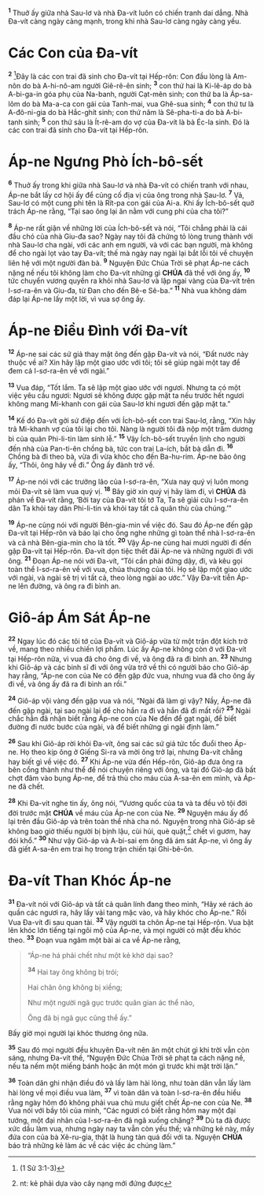 <sup><b>1</b></sup> Thuở ấy giữa nhà Sau-lơ và nhà Đa-vít luôn có chiến tranh dai dẳng. Nhà Đa-vít càng ngày càng mạnh, trong khi nhà Sau-lơ càng ngày càng yếu.

# Các Con của Đa-vít
<sup><b>2</b></sup> [^1@-872fc259-8b11-48de-8f76-949e163547fd]Đây là các con trai đã sinh cho Đa-vít tại Hếp-rôn: Con đầu lòng là Am-nôn do bà A-hi-nô-am người Giê-rê-ên sinh; <sup><b>3</b></sup> con thứ hai là Ki-lê-áp do bà A-bi-ga-in góa phụ của Na-banh, người Cạt-mên sinh; con thứ ba là Áp-sa-lôm do bà Ma-a-ca con gái của Tanh-mai, vua Ghê-sua sinh; <sup><b>4</b></sup> con thứ tư là A-đô-ni-gia do bà Hắc-ghít sinh; con thứ năm là Sê-pha-ti-a do bà A-bi-tanh sinh; <sup><b>5</b></sup> con thứ sáu là Ít-rê-am do vợ của Đa-vít là bà Éc-la sinh. Đó là các con trai đã sinh cho Đa-vít tại Hếp-rôn.

# Áp-ne Ngưng Phò Ích-bô-sết
<sup><b>6</b></sup> Thuở ấy trong khi giữa nhà Sau-lơ và nhà Đa-vít có chiến tranh với nhau, Áp-ne bắt lấy cơ hội ấy để củng cố địa vị của ông trong nhà Sau-lơ. <sup><b>7</b></sup> Vả, Sau-lơ có một cung phi tên là Rít-pa con gái của Ai-a. Khi ấy Ích-bô-sết quở trách Áp-ne rằng, “Tại sao ông lại ăn nằm với cung phi của cha tôi?”

<sup><b>8</b></sup> Áp-ne rất giận về những lời của Ích-bô-sết và nói, “Tôi chẳng phải là cái đầu chó của nhà Giu-đa sao? Ngày nay tôi đã chứng tỏ lòng trung thành với nhà Sau-lơ cha ngài, với các anh em người, và với các bạn người, mà không để cho ngài lọt vào tay Đa-vít; thế mà ngày nay ngài lại bắt lỗi tôi về chuyện liên hệ với một người đàn bà. <sup><b>9</b></sup> Nguyện Đức Chúa Trời sẽ phạt Áp-ne cách nặng nề nếu tôi không làm cho Đa-vít những gì **CHÚA** đã thề với ông ấy, <sup><b>10</b></sup> tức chuyển vương quyền ra khỏi nhà Sau-lơ và lập ngai vàng của Đa-vít trên I-sơ-ra-ên và Giu-đa, từ Đan cho đến Bê-e Sê-ba.” <sup><b>11</b></sup> Nhà vua không dám đáp lại Áp-ne lấy một lời, vì vua sợ ông ấy.

# Áp-ne Điều Đình với Đa-vít
<sup><b>12</b></sup> Áp-ne sai các sứ giả thay mặt ông đến gặp Đa-vít và nói, “Đất nước này thuộc về ai? Xin hãy lập một giao ước với tôi; tôi sẽ giúp ngài một tay để đem cả I-sơ-ra-ên về với ngài.”

<sup><b>13</b></sup> Vua đáp, “Tốt lắm. Ta sẽ lập một giao ước với ngươi. Nhưng ta có một việc yêu cầu ngươi: Ngươi sẽ không được gặp mặt ta nếu trước hết ngươi không mang Mi-khanh con gái của Sau-lơ khi ngươi đến gặp mặt ta.”

<sup><b>14</b></sup> Kế đó Đa-vít gởi sứ điệp đến với Ích-bô-sết con trai Sau-lơ, rằng, “Xin hãy trả Mi-khanh vợ của tôi lại cho tôi. Nàng là người tôi đã nộp một trăm dương bì của quân Phi-li-tin làm sính lễ.” <sup><b>15</b></sup> Vậy Ích-bô-sết truyền lịnh cho người đến nhà của Pan-ti-ên chồng bà, tức con trai La-ích, bắt bà dẫn đi. <sup><b>16</b></sup> Chồng bà đi theo bà, vừa đi vừa khóc cho đến Ba-hu-rim. Áp-ne bảo ông ấy, “Thôi, ông hãy về đi.” Ông ấy đành trở về.

<sup><b>17</b></sup> Áp-ne nói với các trưởng lão của I-sơ-ra-ên, “Xưa nay quý vị luôn mong mỏi Đa-vít sẽ làm vua quý vị. <sup><b>18</b></sup> Bây giờ xin quý vị hãy làm đi, vì **CHÚA** đã phán về Đa-vít rằng, ‘Bởi tay của Đa-vít tôi tớ Ta, Ta sẽ giải cứu I-sơ-ra-ên dân Ta khỏi tay dân Phi-li-tin và khỏi tay tất cả quân thù của chúng.’”

<sup><b>19</b></sup> Áp-ne cũng nói với người Bên-gia-min về việc đó. Sau đó Áp-ne đến gặp Đa-vít tại Hếp-rôn và báo lại cho ông nghe những gì toàn thể nhà I-sơ-ra-ên và cả nhà Bên-gia-min cho là tốt. <sup><b>20</b></sup> Vậy Áp-ne cùng hai mươi người đi đến gặp Đa-vít tại Hếp-rôn. Đa-vít dọn tiệc thết đãi Áp-ne và những người đi với ông. <sup><b>21</b></sup> Đoạn Áp-ne nói với Đa-vít, “Tôi cần phải đứng dậy, đi, và kêu gọi toàn thể I-sơ-ra-ên về với vua, chúa thượng của tôi. Họ sẽ lập một giao ước với ngài, và ngài sẽ trị vì tất cả, theo lòng ngài ao ước.” Vậy Đa-vít tiễn Áp-ne lên đường, và ông ra đi bình an.

# Giô-áp Ám Sát Áp-ne
<sup><b>22</b></sup> Ngay lúc đó các tôi tớ của Đa-vít và Giô-áp vừa từ một trận đột kích trở về, mang theo nhiều chiến lợi phẩm. Lúc ấy Áp-ne không còn ở với Đa-vít tại Hếp-rôn nữa, vì vua đã cho ông đi về, và ông đã ra đi bình an. <sup><b>23</b></sup> Nhưng khi Giô-áp và các binh sĩ đi với ông vừa trở về thì có người báo cho Giô-áp hay rằng, “Áp-ne con của Ne có đến gặp đức vua, nhưng vua đã cho ông ấy đi về, và ông ấy đã ra đi bình an rồi.”

<sup><b>24</b></sup> Giô-áp vội vàng đến gặp vua và nói, “Ngài đã làm gì vậy? Nầy, Áp-ne đã đến gặp ngài, tại sao ngài lại để cho hắn ra đi và hắn đã đi mất rồi? <sup><b>25</b></sup> Ngài chắc hẳn đã nhận biết rằng Áp-ne con của Ne đến để gạt ngài, để biết đường đi nước bước của ngài, và để biết những gì ngài định làm.”

<sup><b>26</b></sup> Sau khi Giô-áp rời khỏi Đa-vít, ông sai các sứ giả tức tốc đuổi theo Áp-ne. Họ theo kịp ông ở Giếng Si-ra và mời ông trở lại, nhưng Đa-vít chẳng hay biết gì về việc đó. <sup><b>27</b></sup> Khi Áp-ne vừa đến Hếp-rôn, Giô-áp đưa ông ra bên cổng thành như thể để nói chuyện riêng với ông, và tại đó Giô-áp đã bất chợt đâm vào bụng Áp-ne, để trả thù cho máu của A-sa-ên em mình, và Áp-ne đã chết.

<sup><b>28</b></sup> Khi Đa-vít nghe tin ấy, ông nói, “Vương quốc của ta và ta đều vô tội đời đời trước mặt **CHÚA** về máu của Áp-ne con của Ne. <sup><b>29</b></sup> Nguyện máu ấy đổ lại trên đầu Giô-áp và trên toàn thể nhà cha nó. Nguyện trong nhà Giô-áp sẽ không bao giờ thiếu người bị bịnh lậu, cùi hủi, què quặt,[^1-872fc259-8b11-48de-8f76-949e163547fd] chết vì gươm, hay đói khổ.” <sup><b>30</b></sup> Như vậy Giô-áp và A-bi-sai em ông đã ám sát Áp-ne, vì ông ấy đã giết A-sa-ên em trai họ trong trận chiến tại Ghi-bê-ôn.

# Đa-vít Than Khóc Áp-ne
<sup><b>31</b></sup> Đa-vít nói với Giô-áp và tất cả quân lính đang theo mình, “Hãy xé rách áo quần các ngươi ra, hãy lấy vải tang mặc vào, và hãy khóc cho Áp-ne.” Rồi Vua Đa-vít đi sau quan tài. <sup><b>32</b></sup> Vậy người ta chôn Áp-ne tại Hếp-rôn. Vua bật lên khóc lớn tiếng tại ngôi mộ của Áp-ne, và mọi người có mặt đều khóc theo. <sup><b>33</b></sup> Đoạn vua ngâm một bài ai ca về Áp-ne rằng,

> “Áp-ne há phải chết như một kẻ khờ dại sao?
>
> <sup><b>34</b></sup> Hai tay ông không bị trói;
>
> Hai chân ông không bị xiềng;
>
> Như một người ngã gục trước quân gian ác thể nào,
>
> Ông đã bị ngã gục cũng thể ấy.”

Bấy giờ mọi người lại khóc thương ông nữa.

<sup><b>35</b></sup> Sau đó mọi người đều khuyên Đa-vít nên ăn một chút gì khi trời vẫn còn sáng, nhưng Đa-vít thề, “Nguyện Đức Chúa Trời sẽ phạt ta cách nặng nề, nếu ta nếm một miếng bánh hoặc ăn một món gì trước khi mặt trời lặn.”

<sup><b>36</b></sup> Toàn dân ghi nhận điều đó và lấy làm hài lòng, như toàn dân vẫn lấy làm hài lòng về mọi điều vua làm, <sup><b>37</b></sup> vì toàn dân và toàn I-sơ-ra-ên đều hiểu rằng ngày hôm đó không phải vua chủ mưu giết chết Áp-ne con của Ne. <sup><b>38</b></sup> Vua nói với bầy tôi của mình, “Các ngươi có biết rằng hôm nay một đại tướng, một đại nhân của I-sơ-ra-ên đã ngã xuống chăng? <sup><b>39</b></sup> Dù ta đã được xức dầu làm vua, nhưng ngày nay ta vẫn còn yếu thế; và những kẻ này, mấy đứa con của bà Xê-ru-gia, thật là hung tàn quá đối với ta. Nguyện **CHÚA** báo trả những kẻ làm ác về các việc ác chúng làm.”

[^1-872fc259-8b11-48de-8f76-949e163547fd]: nt: kẻ phải dựa vào cây nạng mới đứng được
[^1@-872fc259-8b11-48de-8f76-949e163547fd]: (1 Sử 3:1-3)